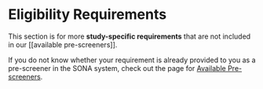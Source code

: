 
# Eligibility Requirements

This section is for more **study-specific requirements** that are not included in our [[available pre-screeners]].

If you do not know whether your requirement is already provided to you as a pre-screener in the SONA system, check out the page for [Available Pre-screeners](available-prescreeners).
